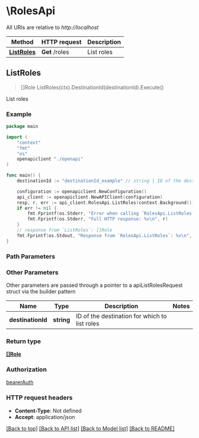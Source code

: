 # \RolesApi

All URIs are relative to *http://localhost*

Method | HTTP request | Description
------------- | ------------- | -------------
[**ListRoles**](RolesApi.md#ListRoles) | **Get** /roles | List roles



## ListRoles

> []Role ListRoles(ctx).DestinationId(destinationId).Execute()

List roles

### Example

```go
package main

import (
    "context"
    "fmt"
    "os"
    openapiclient "./openapi"
)

func main() {
    destinationId := "destinationId_example" // string | ID of the destination for which to list roles

    configuration := openapiclient.NewConfiguration()
    api_client := openapiclient.NewAPIClient(configuration)
    resp, r, err := api_client.RolesApi.ListRoles(context.Background()).DestinationId(destinationId).Execute()
    if err != nil {
        fmt.Fprintf(os.Stderr, "Error when calling `RolesApi.ListRoles``: %v\n", err)
        fmt.Fprintf(os.Stderr, "Full HTTP response: %v\n", r)
    }
    // response from `ListRoles`: []Role
    fmt.Fprintf(os.Stdout, "Response from `RolesApi.ListRoles`: %v\n", resp)
}
```

### Path Parameters



### Other Parameters

Other parameters are passed through a pointer to a apiListRolesRequest struct via the builder pattern


Name | Type | Description  | Notes
------------- | ------------- | ------------- | -------------
 **destinationId** | **string** | ID of the destination for which to list roles | 

### Return type

[**[]Role**](Role.md)

### Authorization

[bearerAuth](../README.md#bearerAuth)

### HTTP request headers

- **Content-Type**: Not defined
- **Accept**: application/json

[[Back to top]](#) [[Back to API list]](../README.md#documentation-for-api-endpoints)
[[Back to Model list]](../README.md#documentation-for-models)
[[Back to README]](../README.md)

